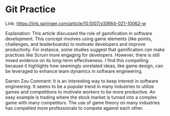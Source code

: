 # Git Practice
Link: https://link.springer.com/article/10.1007/s10664-021-10062-w

Explanation: This article discussed the role of gamification in software development. This concept involves using game elements (like points, challenges, and leaderboards) to motivate developers and improve productivity. For instance, some studies suggest that gamification can make practices like Scrum more engaging for developers. However, there is still mixed evidence on its long-term effectiveness. I find this compelling because it highlights how seemingly unrelated ideas, like game design, can be leveraged to enhance team dynamics in software engineering. 

Darren Zou Comment: It is an interesting way to keep interest in software engineering. It seems to be a popular trend in many industries to utilize games and competitions to motivate workers to be more productive. An easy example is trading where the stock market is turned into a complex game with many competitors. The use of game theory on many industries has compelled more professionals to compete against each other.
